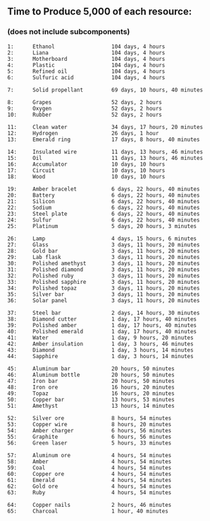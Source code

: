 ## Time to Produce 5,000 of each resource:
### (does not include subcomponents)

	1:      Ethanol                  104 days, 4 hours
	2:      Liana                    104 days, 4 hours
	3:      Motherboard              104 days, 4 hours
	4:      Plastic                  104 days, 4 hours
	5:      Refined oil              104 days, 4 hours
	6:      Sulfuric acid            104 days, 4 hours

	7:      Solid propellant         69 days, 10 hours, 40 minutes

	8:      Grapes                   52 days, 2 hours
	9:      Oxygen                   52 days, 2 hours
	10:     Rubber                   52 days, 2 hours

	11:     Clean water              34 days, 17 hours, 20 minutes
	12:     Hydrogen                 26 days, 1 hour
	13:     Emerald ring             17 days, 8 hours, 40 minutes

	14:     Insulated wire           11 days, 13 hours, 46 minutes
	15:     Oil                      11 days, 13 hours, 46 minutes
	16:     Accumulator              10 days, 10 hours
	17:     Circuit                  10 days, 10 hours
	18:     Wood                     10 days, 10 hours

	19:     Amber bracelet           6 days, 22 hours, 40 minutes
	20:     Battery                  6 days, 22 hours, 40 minutes
	21:     Silicon                  6 days, 22 hours, 40 minutes
	22:     Sodium                   6 days, 22 hours, 40 minutes
	23:     Steel plate              6 days, 22 hours, 40 minutes
	24:     Sulfur                   6 days, 22 hours, 40 minutes
	25:     Platinum                 5 days, 20 hours, 3 minutes

	26:     Lamp                     4 days, 15 hours, 6 minutes
	27:     Glass                    3 days, 11 hours, 20 minutes
	28:     Gold bar                 3 days, 11 hours, 20 minutes
	29:     Lab flask                3 days, 11 hours, 20 minutes
	30:     Polished amethyst        3 days, 11 hours, 20 minutes
	31:     Polished diamond         3 days, 11 hours, 20 minutes
	32:     Polished ruby            3 days, 11 hours, 20 minutes
	33:     Polished sapphire        3 days, 11 hours, 20 minutes
	34:     Polished topaz           3 days, 11 hours, 20 minutes
	35:     Silver bar               3 days, 11 hours, 20 minutes
	36:     Solar panel              3 days, 11 hours, 20 minutes

	37:     Steel bar                2 days, 14 hours, 30 minutes
	38:     Diamond cutter           1 day, 17 hours, 40 minutes
	39:     Polished amber           1 day, 17 hours, 40 minutes
	40:     Polished emerald         1 day, 17 hours, 40 minutes
	41:     Water                    1 day, 9 hours, 20 minutes
	42:     Amber insulation         1 day, 3 hours, 46 minutes
	43:     Diamond                  1 day, 3 hours, 14 minutes
	44:     Sapphire                 1 day, 3 hours, 14 minutes

	45:     Aluminum bar             20 hours, 50 minutes
	46:     Aluminum bottle          20 hours, 50 minutes
	47:     Iron bar                 20 hours, 50 minutes
	48:     Iron ore                 16 hours, 20 minutes
	49:     Topaz                    16 hours, 20 minutes
	50:     Copper bar               13 hours, 53 minutes
	51:     Amethyst                 13 hours, 14 minutes

	52:     Silver ore               8 hours, 54 minutes
	53:     Copper wire              8 hours, 20 minutes
	54:     Amber charger            6 hours, 56 minutes
	55:     Graphite                 6 hours, 56 minutes
	56:     Green laser              5 hours, 33 minutes

	57:     Aluminum ore             4 hours, 54 minutes
	58:     Amber                    4 hours, 54 minutes
	59:     Coal                     4 hours, 54 minutes
	60:     Copper ore               4 hours, 54 minutes
	61:     Emerald                  4 hours, 54 minutes
	62:     Gold ore                 4 hours, 54 minutes
	63:     Ruby                     4 hours, 54 minutes

	64:     Copper nails             2 hours, 46 minutes
	65:     Charcoal                 1 hour, 40 minutes